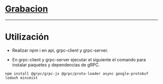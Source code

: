  # [Grabacion](https://drive.google.com/file/d/1-EQ3qo_p-mtx9kvP7ev3ODIzOjdkZZ-z/view?usp=sharing)

 -----------
 # Utilización

* Realizar npm i en api, grpc-client y grpc-server.

* En grpc-client y grpc-server ejecutar el siguiente el comando para instalar paquetes y dependencias de gRPC.
 ```
 npm install @grpc/grpc-js @grpc/proto-loader async google-protobuf lodash minimist
 ```
